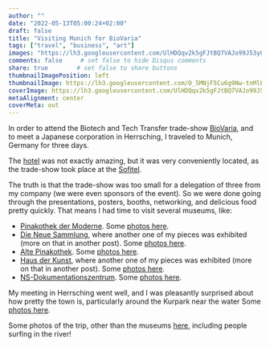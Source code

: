 ```yaml
---
author: ""
date: "2022-05-13T05:00:24+02:00"
draft: false
title: "Visiting Munich for BioVaria"
tags: ["travel", "business", "art"]
images: "https://lh3.googleusercontent.com/UlHDQqv2k5gFJtBQ7VAJo99J53yQ40miLUJ_aqunuydh7cqN2LbW0_sOA2nrbtSZ83VrMLRmu2bXFYIxgrE2oNgByEc1zU3vKhZP8d_g-K53Mk3AD4-DuXe6CWUZ6JsHuI4V_k8VyAA=w2400"
comments: false     # set false to hide Disqus comments
share: true        # set false to share buttons
thumbnailImagePosition: left
thumbnailImage: https://lh3.googleusercontent.com/O_5MNjF5Cu6g9Nw-tnMlEXY3xLw1tL4rzRJnMMBm4Sf1mB6XOIRD7CfML11sT4h5dm8T2skmDoVfwsCKWGhLKdKdH4Hf-2TtZC3x64cNnNCezphbqEm1PUYxEgb43buB28nF8ht44aE=w2400
coverImage: https://lh3.googleusercontent.com/UlHDQqv2k5gFJtBQ7VAJo99J53yQ40miLUJ_aqunuydh7cqN2LbW0_sOA2nrbtSZ83VrMLRmu2bXFYIxgrE2oNgByEc1zU3vKhZP8d_g-K53Mk3AD4-DuXe6CWUZ6JsHuI4V_k8VyAA=w2400
metaAlignment: center
coverMeta: out
---
```


In order to attend the Biotech and Tech Transfer trade-show [BioVaria](https://www.biovaria.org/biovaria/about-biovaria), and to meet a Japanese corporation in Herrsching, I traveled to Munich, Germany for three days.

<!--more-->

The [hotel](https://eden-hotel-wolff-munich.hotel-ds.com/en/) was not exactly amazing, but it was very conveniently located, as the trade-show took place at the [Sofitel](https://www.sofitel-munich.com/).

The truth is that the trade-show was too small for a delegation of three from my company (we were even sponsors of the event). So we were done going through the presentations, posters, booths, networking, and delicious food pretty quickly. That means I had time to visit several museums, like:

* [Pinakothek der Moderne](https://www.pinakothek-der-moderne.de/en/). Some [photos here](https://photos.app.goo.gl/TSFMuGJEyyb9Xzvv5).
* [Die Neue Sammlung](https://dnstdm.de/), where another one of my pieces was exhibited (more on that in another post). Some [photos here](https://photos.app.goo.gl/K3YrBfhJL2AtGAj9A).
* [Alte Pinakothek](https://www.pinakothek.de/en). Some [photos here](https://photos.app.goo.gl/VNUiEq9wUnG41Efu8).
* [Haus der Kunst](https://hausderkunst.de/en/), where another one of my pieces was exhibited (more on that in another post). Some [photos here](https://photos.app.goo.gl/8cSsn2wzJT5jzHrCA).
* [NS-Dokumentationszentrum](https://www.ns-dokuzentrum-muenchen.de/en/home/). Some [photos here](https://photos.app.goo.gl/VgZXBECUmfFpGW1G6).

My meeting in Herrsching went well, and I was pleasantly surprised about how pretty the town is, particularly around the Kurpark near the water Some [photos here](https://photos.app.goo.gl/6izJeNiVH4y3b48C9).

Some photos of the trip, other than the museums [here](https://photos.app.goo.gl/UVUTLkXQH5LEGr9y8), including people surfing in the river!
